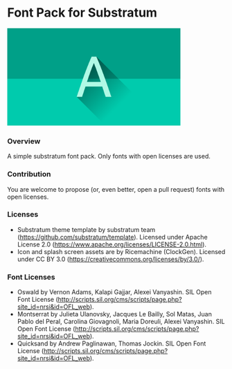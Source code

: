 # Font Pack for Substratum

<img src="/app/src/main/res/drawable-xxhdpi/heroimage.png" width="400">

### Overview

A simple substratum font pack. Only fonts with open licenses are used.

### Contribution

You are welcome to propose (or, even better, open a pull request) fonts with open licenses.

### Licenses

* Substratum theme template by substratum team (https://github.com/substratum/template). Licensed under Apache License 2.0 (https://www.apache.org/licenses/LICENSE-2.0.html).
* Icon and splash screen assets are by Ricemachine (ClockGen). Licensed under CC BY 3.0 (https://creativecommons.org/licenses/by/3.0/).

### Font Licenses

* Oswald by Vernon Adams, Kalapi Gajjar, Alexei Vanyashin. SIL Open Font License (http://scripts.sil.org/cms/scripts/page.php?site_id=nrsi&id=OFL_web).
* Montserrat by Julieta Ulanovsky, Jacques Le Bailly, Sol Matas, Juan Pablo del Peral, Carolina Giovagnoli, Maria Doreuli, Alexei Vanyashin. SIL Open Font License (http://scripts.sil.org/cms/scripts/page.php?site_id=nrsi&id=OFL_web).
* Quicksand by Andrew Paglinawan, Thomas Jockin. SIL Open Font License (http://scripts.sil.org/cms/scripts/page.php?site_id=nrsi&id=OFL_web).

